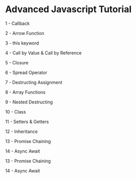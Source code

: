 # Advanced Javascript Tutorial

1 - Callback

2 - Arrow Function

3 - this keyword

4 - Call by Value & Call by Reference

5 - Closure

6 - Spread Operator

7 - Destructing Assignment

8 - Array Functions

9 - Nested Destructing

10 - Class

11 - Setters & Getters

12 - Inheritance

13 - Promise Chaining

14 - Async Await

13 - Promise Chaining

14 - Async Await
